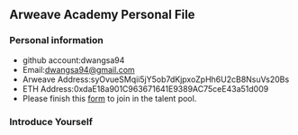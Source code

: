 ## Arweave Academy Personal File

### Personal information

- github account:dwangsa94
- Email:dwangsa94@gmail.com
- Arweave Address:syOvueSMqii5jY5ob7dKjpxoZpHh6U2cB8NsuVs20Bs
- ETH Address:0xdaE18a901C963671641E9389AC75ceE43a51d009
- Please finish this [form](https://docs.google.com/forms/d/e/1FAIpQLSfWA5fIIcBgmRppm3jNz5vmf9Mai_QMVil-2pO4r7YKn_Zhtw/viewform?usp=sf_link) to join in the talent pool.

### Introduce Yourself
